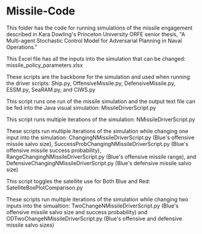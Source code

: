 # Missile-Code
This folder has the code for running simulations of the missile engagement described in Kara Dowling's 
Princeton University ORFE senior thesis, 
"A Multi-agent Stochastic Control Model for Adversarial Planning in Naval Operations."

This Excel file has all the inputs into the simulation that can be changed:
missile_policy_parameters.xlsx

These scripts are the backbone for the simulation and used when running the driver scripts:
Ship.py, OffensiveMissile.py, DefensiveMissile.py, ESSM.py, SeaRAM.py, and CIWS.py

This script runs one run of the missile simulation and the output text file can be fed into the Java visual simulation:
MissileDriverScript.py

This script runs multiple iterations of the simulation:
NMissileDriverScript.py

These scripts run multiple iterations of the simulation while changing one input into the simulation:
ChangingNMissileDriverScript.py (Blue's offensive missile salvo size), SuccessProbChangingNMissileDriverScript.py (Blue's offensive missile success probability), RangeChangingNMissileDriverScript.py (Blue's offensive missile range), and DefensiveChangingNMissileDriverScript.py (Blue's defensive missile salvo size)

This script toggles the satellite use for Both Blue and Red:
SatelliteBoxPlotComparison.py

These scripts run multiple iterations of the simulation while changing two inputs into the simualtion:
TwoChangeNMissileDriverScript.py (Blue's offensive missile salvo size and success probability) and ODTwoChangeNMissileDriverScript.py (Blue's offensive and defensive missile salvo sizes)


